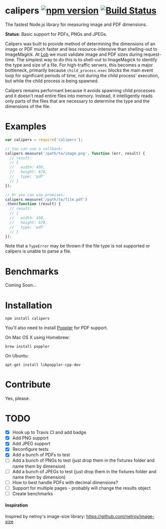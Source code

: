 # calipers [![npm version](https://badge.fury.io/js/calipers.svg)](http://badge.fury.io/js/calipers) [![Build Status](https://travis-ci.org/lob/calipers.svg)](https://travis-ci.org/lob/calipers)

The fastest Node.js library for measuring image and PDF dimensions.

**Status**: Basic support for PDFs, PNGs and JPEGs.

Calipers was built to provide method of determining the dimensions of an image or PDF much faster and less resource-intensive than shelling-out to ImageMagick. At [Lob](https://lob.com) we must validate image and PDF sizes during request-time. The simplest way to do this is to shell-out to ImageMagick to identify the type and size of a file. For high-traffic servers, this becomes a major bottleneck, primarily because `child_process.exec` blocks the main event loop for significant periods of time, not during the child process' execution, but while the child process is being spawned.

Calipers remains performant because it avoids spawning child processes and it doesn't read entire files into memory. Instead, it intelligently reads only parts of the files that are necessary to determine the type and the dimensions of the file.

# Examples

```js
var calipers = require('calipers');

// You can use a callback:
calipers.measure('/path/to/image.png', function (err, result) {
  // result:
  // {
  //   width: 450,
  //   height: 670,
  //   type: 'pdf'
  // }
});

// Or you can use promises:
calipers.measure('/path/to/file.pdf')
.then(function (result) {
  // result:
  // {
  //   width: 450,
  //   height: 670,
  //   type: 'pdf'
  // }
});
```

Note that a `TypeError` may be thrown if the file type is not supported or calipers is unable to parse a file.

# Benchmarks

Coming Soon...

# Installation

```
npm install calipers
```

You'll also need to install [Poppler](http://poppler.freedesktop.org/) for PDF support.

On Mac OS X using Homebrew:

```
brew install poppler
```

On Ubuntu:

```
apt-get install libpoppler-cpp-dev
```

# Contribute

Yes, please.

# TODO

- [X] Hook up to Travis CI and add badge
- [X] Add PNG support
- [X] Add JPEG support
- [X] Reconfigure tests
- [X] Add a bunch of PDFs to test
- [ ] Add a bunch of PNGs to test (just drop them in the fixtures folder and name them by dimension)
- [ ] Add a bunch of JPEGs to test (just drop them in the fixtures folder and name them by dimension)
- [ ] How to best handle PDFs with decimal dimensions?
- [ ] Support for multiple pages - probably will change the results object
- [ ] Create benchmarks

#### Inspiration

Inspired by netroy's image-size library: https://github.com/netroy/image-size
